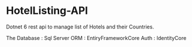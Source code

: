 # HotelListing-API

Dotnet 6 rest api to manage list of Hotels and their Countries.

The Database : Sql Server
ORM          : EntiryFrameworkCore
Auth         : IdentityCore
